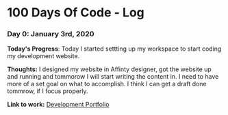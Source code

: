 # 100 Days Of Code - Log

### Day 0: January 3rd, 2020

**Today's Progress**: Today I started settting up my workspace to start coding my development website. 

**Thoughts:** I designed my website in Affinty designer, got the website up and running and tommorow I will start writing the content in.
I need to have more of a set goal on what to accomplish. I think I can get a draft done tommrow, if I focus properly.

**Link to work:** [Development Portfolio](https://soru.dev/)

